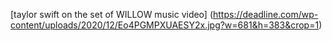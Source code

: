 [taylor swift on the set of WILLOW music video] (https://deadline.com/wp-content/uploads/2020/12/Eo4PGMPXUAESY2x.jpg?w=681&h=383&crop=1)
